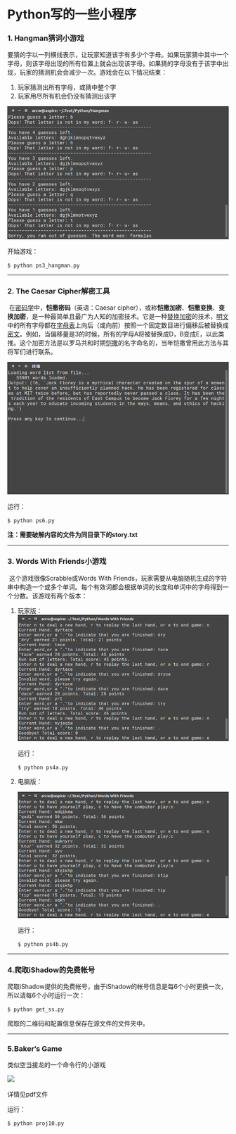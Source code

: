 # Python写的一些小程序

### 1. Hangman猜词小游戏

​	要猜的字以一列横线表示，让玩家知道该字有多少个字母。如果玩家猜中其中一个字母，则该字母出现的所有位置上就会出现该字母。如果猜的字母没有于该字中出现，玩家的猜测机会会减少一次。游戏会在以下情况结束：

1. 玩家猜测出所有字母，或猜中整个字
2. 玩家用尽所有机会仍没有猜测出该字

![Hangman运行截图](img/Hangman运行截图.png)

开始游戏：

```code
$ python ps3_hangman.py
```

-----

### 2. The Caesar Cipher解密工具

​	在[密码学](https://zh.wikipedia.org/wiki/%E5%AF%86%E7%A0%81%E5%AD%A6)中，**恺撒密码**（英语：Caesar cipher），或称**恺撒加密**、**恺撒变换**、**变换加密**，是一种最简单且最广为人知的加密技术。它是一种[替换加密](https://zh.wikipedia.org/wiki/%E6%9B%BF%E6%8D%A2%E5%BC%8F%E5%AF%86%E7%A0%81)的技术，[明文](https://zh.wikipedia.org/wiki/%E6%98%8E%E6%96%87)中的所有字母都在[字母表](https://zh.wikipedia.org/wiki/%E5%AD%97%E6%AF%8D%E8%A1%A8)上向后（或向前）按照一个固定数目进行偏移后被替换成[密文](https://zh.wikipedia.org/wiki/%E5%AF%86%E6%96%87)。例如，当偏移量是3的时候，所有的字母A将被替换成D，B变成E，以此类推。这个加密方法是以罗马共和时期[恺撒](https://zh.wikipedia.org/wiki/%E6%81%BA%E6%92%92)的名字命名的，当年恺撒曾用此方法与其将军们进行联系。

![The Caesar Cipher解密工具](img/TheCaesarCipher解密工具.png)

运行：

```code
$ python ps6.py
```

**注：需要破解内容的文件为同目录下的story.txt**

---

### 3. Words With Friends小游戏

​	这个游戏很像Scrabble或Words With Friends，玩家需要从电脑随机生成的字符串中构造一个或多个单词。每个有效词都会根据单词的长度和单词中的字母得到一个分数。该游戏有两个版本：

1. 玩家版：![Words With Friends小游戏](img/WordsWithFriends小游戏.png)

   运行：

   ```code
   $ python ps4a.py
   ```

2. 电脑版：

   ![Words With Friends小游戏(1)](img/WordsWithFriends小游戏电脑版.png)

   运行：

   ```code
   $ python ps4b.py
   ```


---

### 4.爬取iShadow的免费帐号

爬取iShadow提供的免费帐号，由于iShadow的帐号信息是每6个小时更换一次，所以请每6个小时运行一次：

```
$ python get_ss.py
```

爬取的二维码和配置信息保存在源文件的文件夹中。

---

### 5.Baker‘s Game

类似空当接龙的一个命令行的小游戏

![](https://ws1.sinaimg.cn/large/ba22af52gy1fgkxwr3z25j20qt0igwg9.jpg)

详情见pdf文件

运行：

```python
$ python proj10.py
```

